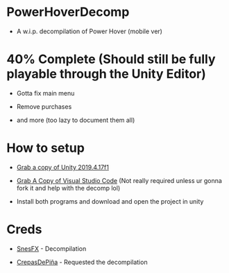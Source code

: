 # PowerHoverDecomp

* A w.i.p. decompilation of Power Hover (mobile ver)

# 40% Complete (Should still be fully playable through the Unity Editor)

* Gotta fix main menu

* Remove purchases

* and more (too lazy to document them all)

# How to setup

* [Grab a copy of Unity 2019.4.17f1](https://download.unity3d.com/download_unity/667c8606c536/UnityDownloadAssistant-2019.4.17f1.exe)

* [Grab A Copy of Visual Studio Code](https://code.visualstudio.com/Download) (Not really required unless ur gonna fork it and help with the decomp lol)

* Install both programs and download and open the project in unity

# Creds

* [SnesFX](https://twitter.com/snesfx) - Decompilation

* [CrepasDePiña](https://twitter.com/noossee74) - Requested the decompilation
